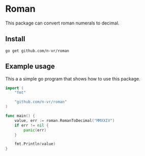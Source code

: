# Roman

This package can convert roman numerals to decimal.

## Install

```shell
go get github.com/n-vr/roman
```

## Example usage

This a a simple go program that shows how to use this package.

```go
import (
    "fmt"

    "github.com/n-vr/roman"
)

func main() {
    value, err := roman.RomanToDecimal("MMXXIV")
	if err != nil {
		panic(err)
	}

	fmt.Println(value)
}
```